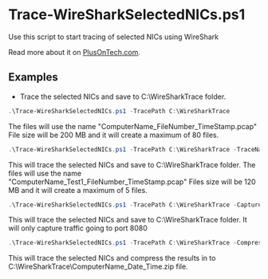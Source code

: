 # Trace-WireSharkSelectedNICs.ps1
Use this script to start tracing of selected NICs using WireShark

Read more about it on [PlusOnTech.com](https://plusontech.com/2018/09/25/powershell-script-trace-wiresharkselectednics-ps1-collect-wireshark-traces-from-multiple-network-adapters/ "PlusOnTech.com post about Trace-WireSharkSelectedNICs script").
## Examples
* Trace the selected NICs and save to C:\WireSharkTrace folder.
```PowerShell
.\Trace-WireSharkSelectedNICs.ps1 -TracePath C:\WireSharkTrace
```
The files will use the name "ComputerName_FileNumber_TimeStamp.pcap"
File size will be 200 MB and it will create a maximum of 80 files.

```PowerShell
.\Trace-WireSharkSelectedNICs.ps1 -TracePath C:\WireSharkTrace -TraceNamePrefix "$env:ComputerName_Test1" -FileSizeMB 120 -Files 5
```
This will trace the selected NICs and save to C:\WireSharkTrace folder.
The files will use the name "ComputerName_Test1_FileNumber_TimeStamp.pcap"
Files size will be 120 MB and it will create a maximum of 5 files.

```PowerShell
.\Trace-WireSharkSelectedNICs.ps1 -TracePath C:\WireSharkTrace -CaptureFilter "Port 8080"
```
This will trace the selected NICs and save to C:\WireSharkTrace folder.
It will only capture traffic going to port 8080

```PowerShell
.\Trace-WireSharkSelectedNICs.ps1 -TracePath C:\WireSharkTrace -Compress
```
This will trace the selected NICs and compress the results in to C:\WireSharkTrace\ComputerName_Date_Time.zip file.
